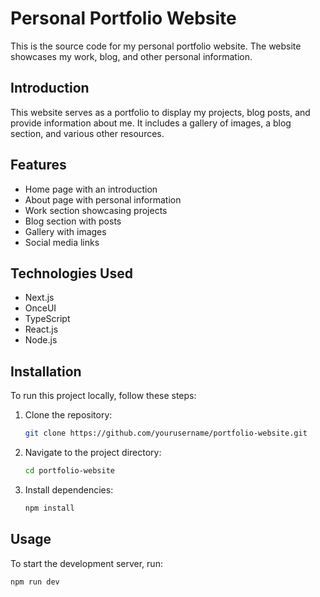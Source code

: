 # Personal Portfolio Website

This is the source code for my personal portfolio website. The website showcases my work, blog, and other personal information.

## Introduction

This website serves as a portfolio to display my projects, blog posts, and provide information about me. It includes a gallery of images, a blog section, and various other resources.

## Features

- Home page with an introduction
- About page with personal information
- Work section showcasing projects
- Blog section with posts
- Gallery with images
- Social media links
  
## Technologies Used

- Next.js
- OnceUI
- TypeScript
- React.js
- Node.js

## Installation

To run this project locally, follow these steps:

1. Clone the repository:
    ```bash
    git clone https://github.com/yourusername/portfolio-website.git
    ```

2. Navigate to the project directory:
    ```bash
    cd portfolio-website
    ```

3. Install dependencies:
    ```bash
    npm install
    ```

## Usage

To start the development server, run:
  ```bash
  npm run dev
  ```
